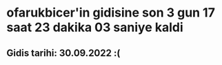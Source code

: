# ofarukbicer'in gidisine son 3 gun 17 saat 23 dakika 03 saniye kaldi

## Gidis tarihi: 30.09.2022 :(